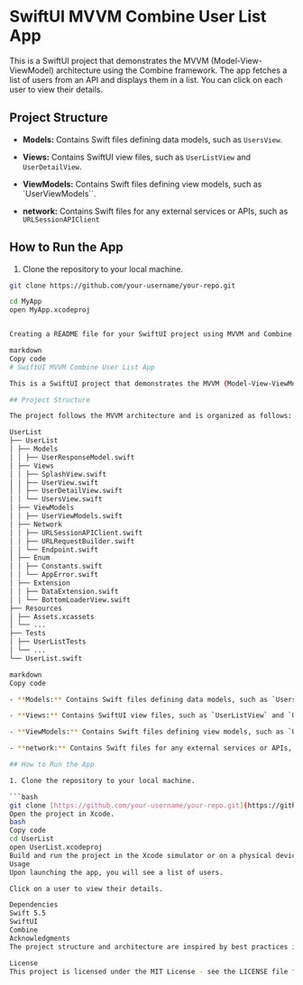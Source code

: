 # SwiftUI MVVM Combine User List App

This is a SwiftUI project that demonstrates the MVVM (Model-View-ViewModel) architecture using the Combine framework. The app fetches a list of users from an API and displays them in a list. You can click on each user to view their details.

## Project Structure

- **Models:** Contains Swift files defining data models, such as `UsersView`.

- **Views:** Contains SwiftUI view files, such as `UserListView` and `UserDetailView`.

- **ViewModels:** Contains Swift files defining view models, such as `UserViewModels``.

- **network:** Contains Swift files for any external services or APIs, such as `URLSessionAPIClient`

## How to Run the App

1. Clone the repository to your local machine.

```bash
git clone https://github.com/your-username/your-repo.git

cd MyApp
open MyApp.xcodeproj


Creating a README file for your SwiftUI project using MVVM and Combine can help provide documentation and instructions for developers working on the project. Below is a simple template for a README file for a SwiftUI project with MVVM architecture and Combine framework, where the app shows a list of users and allows clicking on each user to display their details.

markdown
Copy code
# SwiftUI MVVM Combine User List App

This is a SwiftUI project that demonstrates the MVVM (Model-View-ViewModel) architecture using the Combine framework. The app fetches a list of users from an API and displays them in a list. You can click on each user to view their details.

## Project Structure

The project follows the MVVM architecture and is organized as follows:

UserList
├── UserList
│ ├── Models
│ │ ├── UserResponseModel.swift
│ ├── Views
│ │ ├── SplashView.swift
│ │ ├── UserView.swift
│ │ ├── UserDetailView.swift
│ │ └── UsersView.swift
│ ├── ViewModels
│ │ ├── UserViewModels.swift
│ ├── Network
│ │ ├── URLSessionAPIClient.swift
│ │ ├── URLRequestBuilder.swift
│ │ └── Endpoint.swift
│ ├── Enum
│ │ ├── Constants.swift
│ │ └── AppError.swift
│ ├── Extension
│ │ ├── DataExtension.swift
│ │ └── BottomLoaderView.swift
├── Resources
│ ├── Assets.xcassets
│ └── ...
├── Tests
│ ├── UserListTests
│ └── ...
└── UserList.swift

markdown
Copy code

- **Models:** Contains Swift files defining data models, such as `UsersView`.

- **Views:** Contains SwiftUI view files, such as `UserListView` and `UserDetailView`.

- **ViewModels:** Contains Swift files defining view models, such as `UserViewModels``.

- **network:** Contains Swift files for any external services or APIs, such as `URLSessionAPIClient`.

## How to Run the App

1. Clone the repository to your local machine.

```bash
git clone [https://github.com/your-username/your-repo.git](https://github.com/VishnuBNair/UserApp.git)
Open the project in Xcode.
bash
Copy code
cd UserList
open UserList.xcodeproj
Build and run the project in the Xcode simulator or on a physical device.
Usage
Upon launching the app, you will see a list of users.

Click on a user to view their details.

Dependencies
Swift 5.5
SwiftUI
Combine
Acknowledgments
The project structure and architecture are inspired by best practices in SwiftUI development and the MVVM design pattern.

License
This project is licensed under the MIT License - see the LICENSE file for details.
